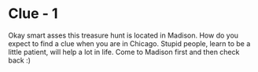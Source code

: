 # Clue - 1

Okay smart asses this treasure hunt is located in Madison. How do you expect to find a clue when you are in Chicago. Stupid people, learn to be a little patient, will help a lot in life. Come to Madison first and then check back :)
